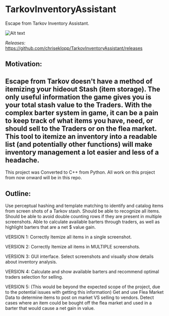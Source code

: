 # TarkovInventoryAssistant
Escape from Tarkov Inventory Assistant.




![Alt text](/../../../chriseklopp/blob/main/TIA_screenshot8.PNG?raw=true "Title")

*Releases:*
https://github.com/chriseklopp/TarkovInventoryAssistant/releases


Motivation:
------------------------------------------------------------------------------------------------------------------------
Escape from Tarkov doesn't have a method of itemizing your hideout Stash (item storage). The only useful information the
game gives you is your total stash value to the Traders. With the complex barter system in game, it can be a pain to
keep track of what items you have, need, or should sell to the Traders or on the flea market. This tool to itemize an
inventory into a readable list (and potentially other functions) will make inventory management a lot easier and less of
a headache.
------------------------------------------------------------------------------------------------------------------------

This project was Converted to C++ from Python.
All work on this project from now onward will be in this repo.

Outline:
------------------------------------------------------------------------------------------------------------------------
Use perceptual hashing and template matching to identify and catalog items from screen shots of a Tarkov stash.
Should be able to recognize all items.
Should be able to avoid  double counting rows if they are present in multiple screenshots.
Able to calculate available barters through traders, as well as highlight barters that are a net $ value gain.

VERSION 1:
Correctly Itemize all items in a single screenshot.

VERSION 2:
Correctly Itemize all items in MULTIPLE screenshots.

VERSION 3:
GUI interface. Select screenshots and visually show details about inventory analysis.

VERSION 4:
Calculate and show available barters and recommend optimal traders selection for selling.

VERSION 5:
(This would be beyond the expected scope of the project, due to the potential issues with getting this information)
Get and use Flea Market Data to determine items to post on market VS selling to vendors. Detect cases where an item
could be bought off the flea market and used in a barter that would cause a net gain in value.
